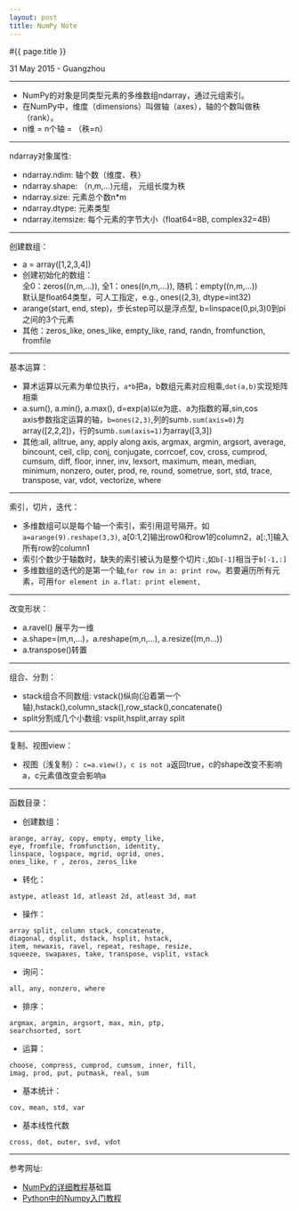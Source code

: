 ```yaml
---
layout: post
title: NumPy Note
---
```


#{{ page.title }}  
<p class="meta">31 May 2015 - Guangzhou</p> 

---

* NumPy的对象是同类型元素的多维数组ndarray，通过元组索引。
* 在NumPy中，维度（dimensions）叫做轴（axes），轴的个数叫做秩（rank）。
* n维 = n个轴 = （秩=n）

---
ndarray对象属性:

* ndarray.ndim: 轴个数（维度、秩）
* ndarray.shape: （n,m,...)元组， 元组长度为秩
* ndarray.size: 元素总个数n*m
* ndarray.dtype: 元素类型
* ndarray.itemsize: 每个元素的字节大小（float64=8B, complex32=4B)

---
创建数组：

* a = array([1,2,3,4])
* 创建初始化的数组：  
全0：zeros((n,m,...)), 全1：ones((n,m,...)), 随机：empty((n,m,...))  
默认是float64类型，可人工指定，e.g., ones((2,3), dtype=int32)  
* arange(start, end, step)，步长step可以是浮点型, b=linspace(0,pi,3)0到pi之间的3个元素
* 其他：zeros\_like, ones\_like, empty\_like, rand, randn, fromfunction, fromfile 

---
基本运算：

* 算术运算以元素为单位执行，`a*b`把a，b数组元素对应相乘,`dot(a,b)`实现矩阵相乘
* a.sum(), a.min(), a.max(), d=exp(a)以e为底、a为指数的幂,sin,cos  
axis参数指定运算的轴，`b=ones(2,3)`,列的sum`b.sum(axis=0)`为array([2,2,2])，行的sum`b.sum(axis=1)`为array([3,3])
* 其他:all, alltrue, any, apply along axis, argmax, argmin, argsort, average, bincount, ceil, clip, conj, conjugate, corrcoef, cov, cross, cumprod, cumsum, diff, floor, inner, inv, lexsort, maximum, mean, median, minimum, nonzero, outer, prod, re, round, sometrue, sort, std, trace, transpose, var, vdot, vectorize, where

---
索引，切片，迭代：  

* 多维数组可以是每个轴一个索引，索引用逗号隔开。如`a=arange(9).reshape(3,3)`, a[0:1,2]输出row0和row1的column2，a[:,1]输入所有row的column1
* 索引个数少于轴数时，缺失的索引被认为是整个切片`:`,如`b[-1]`相当于`b[-1,:]`
* 多维数组的迭代的是第一个轴,`for row in a: print row`。若要遍历所有元素，可用`for element in a.flat: print element,`

---
改变形状：

* a.ravel() 展平为一维
* a.shape=(m,n,...)，a.reshape(m,n,...), a.resize((m,n...))
* a.transpose()转置

---
组合、分割：

* stack组合不同数组: vstack()纵向(沿着第一个轴),hstack(),column\_stack(),row_stack(),concatenate()
* split分割成几个小数组: vsplit,hsplit,array split

---
复制、视图view：

* 视图（浅复制）： `c=a.view()`，`c is not a`返回true，c的shape改变不影响a，c元素值改变会影响a

---
函数目录：

* 创建数组：  

```
arange, array, copy, empty, empty_like, 
eye, fromfile, fromfunction, identity, 
linspace, logspace, mgrid, ogrid, ones, 
ones_like, r , zeros, zeros_like 
```

* 转化：

```
astype, atleast 1d, atleast 2d, atleast 3d, mat 
```

* 操作：

```
array split, column stack, concatenate, 
diagonal, dsplit, dstack, hsplit, hstack, 
item, newaxis, ravel, repeat, reshape, resize, 
squeeze, swapaxes, take, transpose, vsplit, vstack 
```

* 询问：

```
all, any, nonzero, where 
```

* 排序：

```
argmax, argmin, argsort, max, min, ptp,
searchsorted, sort 
```

* 运算：

```
choose, compress, cumprod, cumsum, inner, fill,
imag, prod, put, putmask, real, sum 
```

* 基本统计：

```
cov, mean, std, var
```

* 基本线性代数

```
cross, dot, outer, svd, vdot
```

---
参考网址:

* [NumPy的详细教程][]基础篇
* [Python中的Numpy入门教程][]

[NumPy的详细教程]: http://www.tuicool.com/articles/r2yyei
[Python中的Numpy入门教程]: http://www.jb51.net/article/49397.htm
